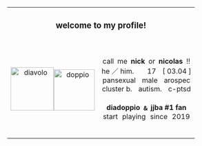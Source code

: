 <table align="center">
  <tr>
    <th align="center" colspan="3""><b><h3>welcome to my profile!</h3><b></th>
  </tr>
  <tr>
    <td><p align="center"><img src="https://i.postimg.cc/6QP9s3TZ/pony-town-did-babygirl-stand-3x.png" width="100" alt="diavolo"><img src="https://i.postimg.cc/TwrxRT4w/68747470733a2f2f692e706f7374696d672e63632f72707338595779632f706f6e792d746f776e2d6469642d62616279626f.png" width="95" alt="doppio"></p>
   </td>
     <td>
<br>
<p align="center">
call me <b>nick</b> or <b>nicolas</b> !! <br>
he  ／ him.    17  [ 03.04 ]<br>
pansexual  male  arospec<br>
cluster b.  autism.  c-ptsd<br>
<br>
<b>diadoppio ﹠ jjba #1 fan</b><br>
start playing since 2019
</p>
<br>
     </td>
  </tr>
</table>

